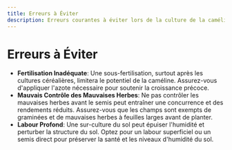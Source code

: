 ```yaml
---
title: Erreurs à Éviter
description: Erreurs courantes à éviter lors de la culture de la caméline
---
```

# Erreurs à Éviter

- **Fertilisation Inadéquate**: Une sous-fertilisation, surtout après les cultures céréalières, limitera le potentiel de la caméline. Assurez-vous d'appliquer l'azote nécessaire pour soutenir la croissance précoce.
- **Mauvais Contrôle des Mauvaises Herbes**: Ne pas contrôler les mauvaises herbes avant le semis peut entraîner une concurrence et des rendements réduits. Assurez-vous que les champs sont exempts de graminées et de mauvaises herbes à feuilles larges avant de planter.
- **Labour Profond**: Une sur-culture du sol peut épuiser l'humidité et perturber la structure du sol. Optez pour un labour superficiel ou un semis direct pour préserver la santé et les niveaux d'humidité du sol.